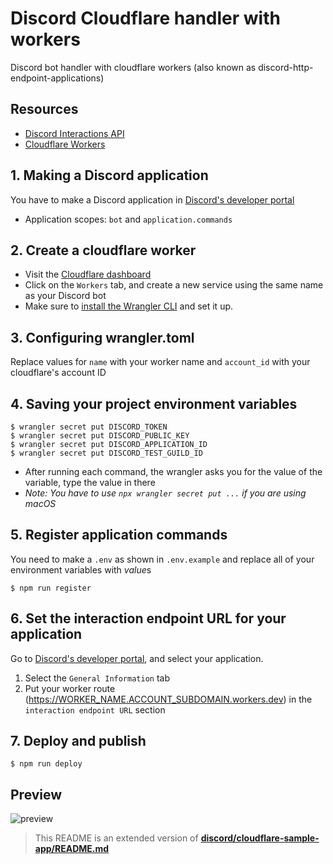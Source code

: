 # Discord Cloudflare handler with workers

Discord bot handler with cloudflare workers (also known as discord-http-endpoint-applications)

## Resources

- [Discord Interactions API](https://discord.com/developers/docs/interactions/receiving-and-responding)
- [Cloudflare Workers](https://workers.cloudflare.com/)

## 1. Making a Discord application

You have to make a Discord application in [Discord's developer portal](https://discord.com/developers/applications)
 - Application scopes: `bot` and `application.commands`

## 2. Create a cloudflare worker

- Visit the [Cloudflare dashboard](https://dash.cloudflare.com/)
- Click on the `Workers` tab, and create a new service using the same name as your Discord bot
- Make sure to [install the Wrangler CLI](https://developers.cloudflare.com/workers/cli-wrangler/install-update/) and set it up.

## 3. Configuring wrangler.toml

Replace values for `name` with your worker name and `account_id` with your cloudflare's account ID

## 4. Saving your project environment variables

```
$ wrangler secret put DISCORD_TOKEN
$ wrangler secret put DISCORD_PUBLIC_KEY
$ wrangler secret put DISCORD_APPLICATION_ID
$ wrangler secret put DISCORD_TEST_GUILD_ID
```
- After running each command, the wrangler asks you for the value of the variable, type the value in there
- *Note: You have to use `npx wrangler secret put ...` if you are using macOS*

## 5. Register application commands

You need to make a `.env` as shown in `.env.example` and replace all of your environment variables with *value*s

```
$ npm run register
```

## 6. Set the interaction endpoint URL for your application

Go to [Discord's developer portal](https://discord.com/developers/applications), and select your application. 
1. Select the `General Information` tab
2. Put your worker route (https://WORKER_NAME.ACCOUNT_SUBDOMAIN.workers.dev) in the `interaction endpoint URL` section

## 7. Deploy and publish

```
$ npm run deploy
```

## Preview

![preview](https://user-images.githubusercontent.com/83536827/192470018-1f723dc2-d443-439f-b94e-05eaee82f1c0.gif)

> This README is an extended version of [**discord/cloudflare-sample-app/README.md**](https://github.com/discord/cloudflare-sample-app/blob/main/README.md)
